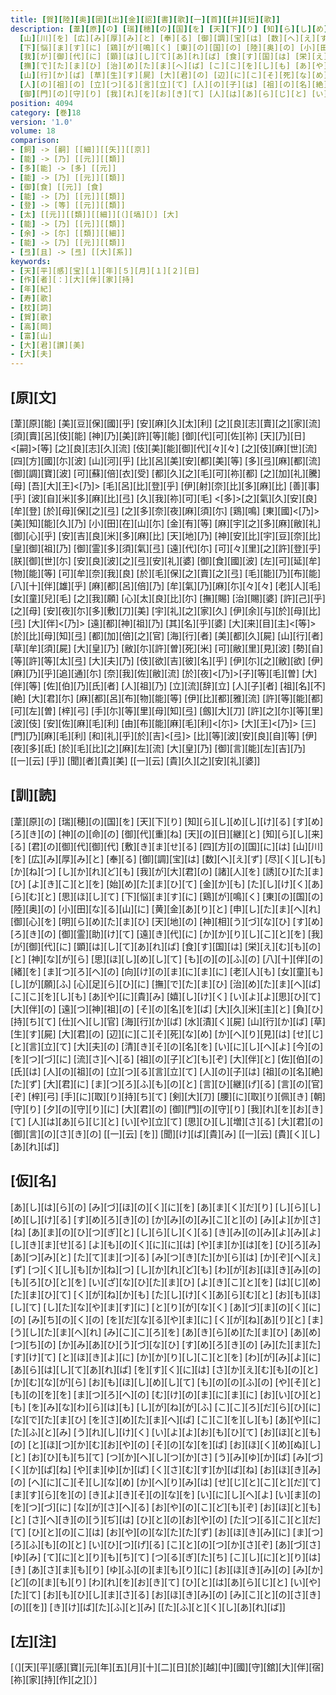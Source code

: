 ```yaml
---
title: [賀][陸][奥][國][出][金][詔][書][歌][一][首][[并][短][歌]]
description: [葦][原][の] [瑞][穂][の][国][を] [天][下][り] [知][ら][し][め][し][け][る] [す][め][ろ][き][の] [神][の][命][の] [御][代][重][ね] [天][の][日][継][と] [知][ら][し][来][る] [君][の][御][代][御][代] [敷][き][ま][せ][る] [四][方][の][国][に][は]
  [山][川][を] [広][み][厚][み][と] [奉][る] [御][調][宝][は] [数][へ][え][ず] [尽][く][し][も][か][ね][つ] [し][か][れ][ど][も] [我][が][大][君][の] [諸][人][を] [誘][ひ][た][ま][ひ] [よ][き][こ][と][を] [始][め][た][ま][ひ][て] [金][か][も] [た][し][け][く][あ][ら][む][と] [思][ほ][し][て]
  [下][悩][ま][す][に] [鶏][が][鳴][く] [東][の][国][の] [陸][奥][の] [小][田][な][る][山][に] [黄][金][あ][り][と] [申][し][た][ま][へ][れ] [御][心][を] [明][ら][め][た][ま][ひ] [天][地][の] [神][相][う][づ][な][ひ] [す][め][ろ][き][の] [御][霊][助][け][て] [遠][き][代][に] [か][か][り][し][こ][と][を]
  [我][が][御][代][に] [顕][は][し][て][あ][れ][ば] [食][す][国][は] [栄][え][む][も][の][と] [神][な][が][ら] [思][ほ][し][め][し][て] [も][の][の][ふ][の] [八][十][伴][の][緒][を] [ま][つ][ろ][へ][の] [向][け][の][ま][に][ま][に] [老][人][も] [女][童][も] [し][が][願][ふ] [心][足][ら][ひ][に]
  [撫][で][た][ま][ひ] [治][め][た][ま][へ][ば] [こ][こ][を][し][も] [あ][や][に][貴][み] [嬉][し][け][く] [い][よ][よ][思][ひ][て] [大][伴][の] [遠][つ][神][祖][の] [そ][の][名][を][ば] [大][久][米][主][と] [負][ひ][持][ち][て] [仕][へ][し][官] [海][行][か][ば] [水][漬][く][屍]
  [山][行][か][ば] [草][生][す][屍] [大][君][の] [辺][に][こ][そ][死][な][め] [か][へ][り][見][は] [せ][じ][と][言][立][て] [大][夫][の] [清][き][そ][の][名][を] [い][に][し][へ][よ] [今][の][を][つ][づ][に] [流][さ][へ][る] [祖][の][子][ど][も][ぞ] [大][伴][と] [佐][伯][の][氏][は]
  [人][の][祖][の] [立][つ][る][言][立][て] [人][の][子][は] [祖][の][名][絶][た][ず] [大][君][に] [ま][つ][ろ][ふ][も][の][と] [言][ひ][継][げ][る] [言][の][官][ぞ] [梓][弓] [手][に][取][り][持][ち][て] [剣][大][刀] [腰][に][取][り][佩][き] [朝][守][り] [夕][の][守][り][に] [大][君][の]
  [御][門][の][守][り] [我][れ][を][お][き][て] [人][は][あ][ら][じ][と] [い][や][立][て] [思][ひ][し][増][さ][る] [大][君][の] [御][言][の][さ][き][の] [[一][云] [を]] [聞][け][ば][貴][み] [[一][云] [貴][く][し][あ][れ][ば]]
position: 4094
category: [巻]18
version: '1.0'
volume: 18
comparison:
- [飼] -> [嗣] [[細]][[矢]][[京]]
- [能] -> [乃] [[元]][[類]]
- [多][能] -> [多] [[元]]
- [能] -> [乃] [[元]][[類]]
- [御][食] [[元]] [食]
- [能] -> [乃] [[元]][[類]]
- [登] -> [等] [[元]][[類]]
- [太] [[元]][[類]][[細]][（][塙][）] [大]
- [能] -> [乃] [[元]][[類]]
- [余] -> [尓] [[類]][[細]]
- [能] -> [乃] [[元]][[類]]
- [弖][且] -> [弖] [[大][系]]
keywords:
- [天][平][感][宝][１][年][５][月][１][２][日]
- [作][者][：][大][伴][家][持]
- [年][紀]
- [寿][歌]
- [枕][詞]
- [賀][歌]
- [高][岡]
- [富][山]
- [大][君][讃][美]
- [大][夫]
---
```


## [原][文]

[葦][原][能] [美][豆][保][國][乎] [安][麻][久][太][利] [之][良][志][賣][之][家][流] [須][賣][呂][伎][能] [神][乃][美][許][等][能] [御][代][可][佐][祢] [天][乃][日]<[嗣]>[等] [之][良][志][久][流] [伎][美][能][御][代][々][々] [之][伎][麻][世][流] [四][方][國][尓][波] [山][河][乎] [比][呂][美][安][都][美][等] [多][弖][麻][都][流] [御][調][寶][波] [可][蘇][倍][衣][受] [都][久][之][毛][可][祢][都] [之][加][礼][騰][母] [吾][大][王]<[乃]> [毛][呂][比][登][乎] [伊][射][奈][比][多][麻][比] [善][事][乎] [波][自][米][多][麻][比][弖] [久][我][祢][可][毛] <[多]>[之][氣][久][安][良][牟][登] [於][母][保][之][弖] [之][多][奈][夜][麻][須][尓] [鶏][鳴] [東][國]<[乃]> [美][知][能][久][乃] [小][田][在][山][尓] [金][有][等] [麻][宇][之][多][麻][敝][礼] [御][心][乎] [安][吉][良][米][多][麻][比] [天][地][乃] [神][安][比][宇][豆][奈][比] [皇][御][祖][乃] [御][霊][多][須][氣][弖] [遠][代][尓] [可][々][里][之][許][登][乎] [朕][御][世][尓] [安][良][波][之][弖][安][礼][婆] [御][食][國][波] [左][可][延][牟][物][能][等] [可][牟][奈][我][良] [於][毛][保][之][賣][之][弖] [毛][能][乃][布][能] [八][十][伴][雄][乎] [麻][都][呂][倍][乃] [牟][氣][乃][麻][尓][々][々] [老][人][毛] [女][童][兒][毛] [之][我][願] [心][太][良][比][尓] [撫][賜] [治][賜][婆] [許][己][乎][之][母] [安][夜][尓][多][敷][刀][美] [宇][礼][之][家][久] [伊][余][与][於][母][比][弖] [大][伴]<[乃]> [遠][都][神][祖][乃] [其][名][乎][婆] [大][来][目][主]<[等]> [於][比][母][知][弖] [都][加][倍][之][官] [海][行][者] [美][都][久][屍] [山][行][者] [草][牟][須][屍] [大][皇][乃] [敝][尓][許][曽][死][米] [可][敝][里][見][波] [勢][自][等][許][等][太][弖] [大][夫][乃] [伎][欲][吉][彼][名][乎] [伊][尓][之][敝][欲] [伊][麻][乃][乎][追][通][尓] [奈][我][佐][敝][流] [於][夜]<[乃]>[子][等][毛][曽] [大][伴][等] [佐][伯][乃][氏][者] [人][祖][乃] [立][流][辞][立] [人][子][者] [祖][名][不][絶] [大][君][尓] [麻][都][呂][布][物][能][等] [伊][比][都][雅][流] [許][等][能][都][可][左][曽] [梓][弓] [手][尓][等][里][母][知][弖] [劔][大][刀] [許][之][尓][等][里][波][伎] [安][佐][麻][毛][利] [由][布][能][麻][毛][利]<[尓]> [大][王]<[乃]> [三][門][乃][麻][毛][利] [和][礼][乎][於][吉]<[弖]> [比][等][波][安][良][自][等] [伊][夜][多][氐] [於][毛][比][之][麻][左][流] [大][皇][乃] [御][言][能][左][吉][乃] [[一][云] [乎]] [聞][者][貴][美] [[一][云] [貴][久][之][安][礼][婆]]

## [訓][読]

[葦][原][の] [瑞][穂][の][国][を] [天][下][り] [知][ら][し][め][し][け][る] [す][め][ろ][き][の] [神][の][命][の] [御][代][重][ね] [天][の][日][継][と] [知][ら][し][来][る] [君][の][御][代][御][代] [敷][き][ま][せ][る] [四][方][の][国][に][は] [山][川][を] [広][み][厚][み][と] [奉][る] [御][調][宝][は] [数][へ][え][ず] [尽][く][し][も][か][ね][つ] [し][か][れ][ど][も] [我][が][大][君][の] [諸][人][を] [誘][ひ][た][ま][ひ] [よ][き][こ][と][を] [始][め][た][ま][ひ][て] [金][か][も] [た][し][け][く][あ][ら][む][と] [思][ほ][し][て] [下][悩][ま][す][に] [鶏][が][鳴][く] [東][の][国][の] [陸][奥][の] [小][田][な][る][山][に] [黄][金][あ][り][と] [申][し][た][ま][へ][れ] [御][心][を] [明][ら][め][た][ま][ひ] [天][地][の] [神][相][う][づ][な][ひ] [す][め][ろ][き][の] [御][霊][助][け][て] [遠][き][代][に] [か][か][り][し][こ][と][を] [我][が][御][代][に] [顕][は][し][て][あ][れ][ば] [食][す][国][は] [栄][え][む][も][の][と] [神][な][が][ら] [思][ほ][し][め][し][て] [も][の][の][ふ][の] [八][十][伴][の][緒][を] [ま][つ][ろ][へ][の] [向][け][の][ま][に][ま][に] [老][人][も] [女][童][も] [し][が][願][ふ] [心][足][ら][ひ][に] [撫][で][た][ま][ひ] [治][め][た][ま][へ][ば] [こ][こ][を][し][も] [あ][や][に][貴][み] [嬉][し][け][く] [い][よ][よ][思][ひ][て] [大][伴][の] [遠][つ][神][祖][の] [そ][の][名][を][ば] [大][久][米][主][と] [負][ひ][持][ち][て] [仕][へ][し][官] [海][行][か][ば] [水][漬][く][屍] [山][行][か][ば] [草][生][す][屍] [大][君][の] [辺][に][こ][そ][死][な][め] [か][へ][り][見][は] [せ][じ][と][言][立][て] [大][夫][の] [清][き][そ][の][名][を] [い][に][し][へ][よ] [今][の][を][つ][づ][に] [流][さ][へ][る] [祖][の][子][ど][も][ぞ] [大][伴][と] [佐][伯][の][氏][は] [人][の][祖][の] [立][つ][る][言][立][て] [人][の][子][は] [祖][の][名][絶][た][ず] [大][君][に] [ま][つ][ろ][ふ][も][の][と] [言][ひ][継][げ][る] [言][の][官][ぞ] [梓][弓] [手][に][取][り][持][ち][て] [剣][大][刀] [腰][に][取][り][佩][き] [朝][守][り] [夕][の][守][り][に] [大][君][の] [御][門][の][守][り] [我][れ][を][お][き][て] [人][は][あ][ら][じ][と] [い][や][立][て] [思][ひ][し][増][さ][る] [大][君][の] [御][言][の][さ][き][の] [[一][云] [を]] [聞][け][ば][貴][み] [[一][云] [貴][く][し][あ][れ][ば]]

## [仮][名]

[あ][し][は][ら][の] [み][づ][ほ][の][く][に][を] [あ][ま][く][だ][り] [し][ら][し][め][し][け][る] [す][め][ろ][き][の] [か][み][の][み][こ][と][の] [み][よ][か][さ][ね] [あ][ま][の][ひ][つ][ぎ][と] [し][ら][し][く][る] [き][み][の][み][よ][み][よ] [し][き][ま][せ][る] [よ][も][の][く][に][に][は] [や][ま][か][は][を] [ひ][ろ][み][あ][つ][み][と] [た][て][ま][つ][る] [み][つ][き][た][か][ら][は] [か][ぞ][へ][え][ず] [つ][く][し][も][か][ね][つ] [し][か][れ][ど][も] [わ][が][お][ほ][き][み][の] [も][ろ][ひ][と][を] [い][ざ][な][ひ][た][ま][ひ] [よ][き][こ][と][を] [は][じ][め][た][ま][ひ][て] [く][が][ね][か][も] [た][し][け][く][あ][ら][む][と] [お][も][ほ][し][て] [し][た][な][や][ま][す][に] [と][り][が][な][く] [あ][づ][ま][の][く][に][の] [み][ち][の][く][の] [を][だ][な][る][や][ま][に] [く][が][ね][あ][り][と] [ま][う][し][た][ま][へ][れ] [み][こ][こ][ろ][を] [あ][き][ら][め][た][ま][ひ] [あ][め][つ][ち][の] [か][み][あ][ひ][う][づ][な][ひ] [す][め][ろ][き][の] [み][た][ま][た][す][け][て] [と][ほ][き][よ][に] [か][か][り][し][こ][と][を] [わ][が][み][よ][に] [あ][ら][は][し][て][あ][れ][ば] [を][す][く][に][は] [さ][か][え][む][も][の][と] [か][む][な][が][ら] [お][も][ほ][し][め][し][て] [も][の][の][ふ][の] [や][そ][と][も][の][を][を] [ま][つ][ろ][へ][の] [む][け][の][ま][に][ま][に] [お][い][ひ][と][も] [を][み][な][わ][ら][は][も] [し][が][ね][が][ふ] [こ][こ][ろ][だ][ら][ひ][に] [な][で][た][ま][ひ] [を][さ][め][た][ま][へ][ば] [こ][こ][を][し][も] [あ][や][に][た][ふ][と][み] [う][れ][し][け][く] [い][よ][よ][お][も][ひ][て] [お][ほ][と][も][の] [と][ほ][つ][か][む][お][や][の] [そ][の][な][を][ば] [お][ほ][く][め][ぬ][し][と] [お][ひ][も][ち][て] [つ][か][へ][し][つ][か][さ] [う][み][ゆ][か][ば] [み][づ][く][か][ば][ね] [や][ま][ゆ][か][ば] [く][さ][む][す][か][ば][ね] [お][ほ][き][み][の] [へ][に][こ][そ][し][な][め] [か][へ][り][み][は] [せ][じ][と][こ][と][だ][て] [ま][す][ら][を][の] [き][よ][き][そ][の][な][を] [い][に][し][へ][よ] [い][ま][の][を][つ][づ][に] [な][が][さ][へ][る] [お][や][の][こ][ど][も][ぞ] [お][ほ][と][も][と] [さ][へ][き][の][う][ぢ][は] [ひ][と][の][お][や][の] [た][つ][る][こ][と][だ][て] [ひ][と][の][こ][は] [お][や][の][な][た][た][ず] [お][ほ][き][み][に] [ま][つ][ろ][ふ][も][の][と] [い][ひ][つ][げ][る] [こ][と][の][つ][か][さ][ぞ] [あ][づ][さ][ゆ][み] [て][に][と][り][も][ち][て] [つ][る][ぎ][た][ち] [こ][し][に][と][り][は][き] [あ][さ][ま][も][り] [ゆ][ふ][の][ま][も][り][に] [お][ほ][き][み][の] [み][か][ど][の][ま][も][り] [わ][れ][を][お][き][て] [ひ][と][は][あ][ら][じ][と] [い][や][た][て] [お][も][ひ][し][ま][さ][る] [お][ほ][き][み][の] [み][こ][と][の][さ][き][の][[を]] [き][け][ば][た][ふ][と][み] [[た][ふ][と][く][し][あ][れ][ば]]

## [左][注]

[（][天][平][感][寶][元][年][五][月][十][二][日][於][越][中][國][守][舘][大][伴][宿][祢][家][持][作][之][）]
